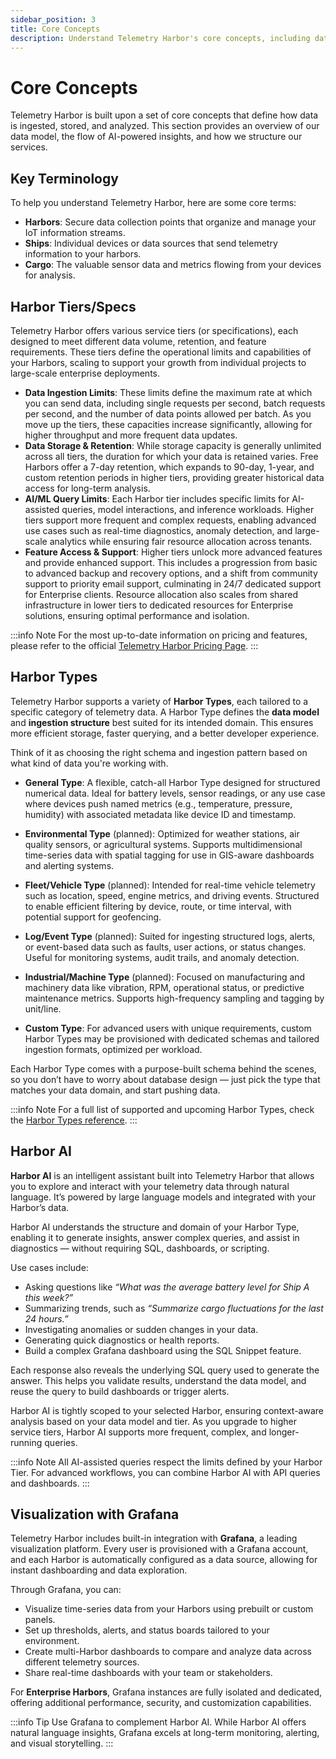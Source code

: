 ```yaml
---
sidebar_position: 3
title: Core Concepts
description: Understand Telemetry Harbor's core concepts, including data types and AI-powered insights.
---
```


# Core Concepts

Telemetry Harbor is built upon a set of core concepts that define how data is ingested, stored, and analyzed. This section provides an overview of our data model, the flow of AI-powered insights, and how we structure our services.

## Key Terminology

To help you understand Telemetry Harbor, here are some core terms:

-   **Harbors**: Secure data collection points that organize and manage your IoT information streams.
-   **Ships**: Individual devices or data sources that send telemetry information to your harbors.
-   **Cargo**: The valuable sensor data and metrics flowing from your devices for analysis.

## Harbor Tiers/Specs

Telemetry Harbor offers various service tiers (or specifications), each designed to meet different data volume, retention, and feature requirements. These tiers define the operational limits and capabilities of your Harbors, scaling to support your growth from individual projects to large-scale enterprise deployments.

-   **Data Ingestion Limits**: These limits define the maximum rate at which you can send data, including single requests per second, batch requests per second, and the number of data points allowed per batch. As you move up the tiers, these capacities increase significantly, allowing for higher throughput and more frequent data updates.
-   **Data Storage & Retention**: While storage capacity is generally unlimited across all tiers, the duration for which your data is retained varies. Free Harbors offer a 7-day retention, which expands to 90-day, 1-year, and custom retention periods in higher tiers, providing greater historical data access for long-term analysis.
- **AI/ML Query Limits**: Each Harbor tier includes specific limits for AI-assisted queries, model interactions, and inference workloads. Higher tiers support more frequent and complex requests, enabling advanced use cases such as real-time diagnostics, anomaly detection, and large-scale analytics while ensuring fair resource allocation across tenants.
-   **Feature Access & Support**: Higher tiers unlock more advanced features and provide enhanced support. This includes a progression from basic to advanced backup and recovery options, and a shift from community support to priority email support, culminating in 24/7 dedicated support for Enterprise clients. Resource allocation also scales from shared infrastructure in lower tiers to dedicated resources for Enterprise solutions, ensuring optimal performance and isolation.

:::info Note
For the most up-to-date information on pricing and features, please refer to the official [Telemetry Harbor Pricing Page](https://www.telemetryharbor.com/pricing).
:::

## Harbor Types

Telemetry Harbor supports a variety of **Harbor Types**, each tailored to a specific category of telemetry data. A Harbor Type defines the **data model** and **ingestion structure** best suited for its intended domain. This ensures more efficient storage, faster querying, and a better developer experience.

Think of it as choosing the right schema and ingestion pattern based on what kind of data you're working with.

- **General Type**: A flexible, catch-all Harbor Type designed for structured numerical data. Ideal for battery levels, sensor readings, or any use case where devices push named metrics (e.g., temperature, pressure, humidity) with associated metadata like device ID and timestamp.

- **Environmental Type** (planned): Optimized for weather stations, air quality sensors, or agricultural systems. Supports multidimensional time-series data with spatial tagging for use in GIS-aware dashboards and alerting systems.

- **Fleet/Vehicle Type** (planned): Intended for real-time vehicle telemetry such as location, speed, engine metrics, and driving events. Structured to enable efficient filtering by device, route, or time interval, with potential support for geofencing.

- **Log/Event Type** (planned): Suited for ingesting structured logs, alerts, or event-based data such as faults, user actions, or status changes. Useful for monitoring systems, audit trails, and anomaly detection.

- **Industrial/Machine Type** (planned): Focused on manufacturing and machinery data like vibration, RPM, operational status, or predictive maintenance metrics. Supports high-frequency sampling and tagging by unit/line.

- **Custom Type**: For advanced users with unique requirements, custom Harbor Types may be provisioned with dedicated schemas and tailored ingestion formats, optimized per workload.

Each Harbor Type comes with a purpose-built schema behind the scenes, so you don’t have to worry about database design — just pick the type that matches your data domain, and start pushing data.


:::info Note
For a full list of supported and upcoming Harbor Types, check the [Harbor Types reference](../getting-started/harbor-types/).
:::

## Harbor AI

**Harbor AI** is an intelligent assistant built into Telemetry Harbor that allows you to explore and interact with your telemetry data through natural language. It’s powered by large language models and integrated with your Harbor’s data.

Harbor AI understands the structure and domain of your Harbor Type, enabling it to generate insights, answer complex queries, and assist in diagnostics — without requiring SQL, dashboards, or scripting.

Use cases include:

- Asking questions like _“What was the average battery level for Ship A this week?”_
- Summarizing trends, such as _“Summarize cargo fluctuations for the last 24 hours.”_
- Investigating anomalies or sudden changes in your data.
- Generating quick diagnostics or health reports.
- Build a complex Grafana dashboard using the SQL Snippet feature.

Each response also reveals the underlying SQL query used to generate the answer. This helps you validate results, understand the data model, and reuse the query to build dashboards or trigger alerts.

Harbor AI is tightly scoped to your selected Harbor, ensuring context-aware analysis based on your data model and tier. As you upgrade to higher service tiers, Harbor AI supports more frequent, complex, and longer-running queries.

:::info Note
All AI-assisted queries respect the limits defined by your Harbor Tier. For advanced workflows, you can combine Harbor AI with API queries and dashboards.
:::

## Visualization with Grafana

Telemetry Harbor includes built-in integration with **Grafana**, a leading visualization platform. Every user is provisioned with a Grafana account, and each Harbor is automatically configured as a data source, allowing for instant dashboarding and data exploration.

Through Grafana, you can:

- Visualize time-series data from your Harbors using prebuilt or custom panels.
- Set up thresholds, alerts, and status boards tailored to your environment.
- Create multi-Harbor dashboards to compare and analyze data across different telemetry sources.
- Share real-time dashboards with your team or stakeholders.

For **Enterprise Harbors**, Grafana instances are fully isolated and dedicated, offering additional performance, security, and customization capabilities.

:::info Tip
Use Grafana to complement Harbor AI. While Harbor AI offers natural language insights, Grafana excels at long-term monitoring, alerting, and visual storytelling.
:::
